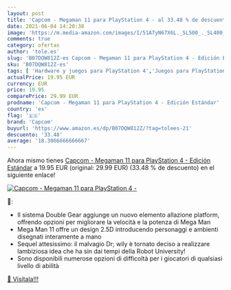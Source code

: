 ```yaml
---
layout: post
title: 'Capcom - Megaman 11 para PlayStation 4 - al 33.48 % de descuento'
date: 2021-06-04 14:20:38
image: 'https://m.media-amazon.com/images/I/51A7yN67X6L._SL500_._SL400_.jpg'
comments: true
category: ofertas
author: 'tole.es'
slug: 'B07DQW812Z-es Capcom - Megaman 11 para PlayStation 4 - Edición Estándar'
sku: 'B07DQW812Z-es'
tags: [ 'Hardware y juegos para PlayStation 4','Juegos para PlayStation 4','Videojuegos','capcom','playstation', ]
actualPrice: 19.95 EUR
currency: EUR
price: 19.95
comparePrice: 29.99 EUR
prodname: 'Capcom - Megaman 11 para PlayStation 4 - Edición Estándar'
country: 'es'
flag: '🇪🇸'
brand: 'Capcom'
buyurl: 'https://www.amazon.es/dp/B07DQW812Z/?tag=tolees-21'
descuento: '33.48'
average: '18.3066666666667'
---
```


Ahora mismo tienes [Capcom - Megaman 11 para PlayStation 4 - Edición Estándar](https://www.amazon.es/dp/B07DQW812Z/?tag=tolees-21) a 19.95 EUR (original: 29.99 EUR) (33.48 %  de descuento) en el siguiente enlace!

[![Capcom - Megaman 11 para PlayStation 4 -](https://m.media-amazon.com/images/I/51A7yN67X6L._SL500_._SL400_.jpg)](https://www.amazon.es/dp/B07DQW812Z/?tag=tolees-21)

🔎:

- Il sistema Double Gear aggiunge un nuovo elemento allazione platform, offrendo opzioni per migliorare la velocità e la potenza di Mega Man
- Mega Man 11 offre un design 2.5D introducendo personaggi e ambienti disegnati interamente a mano
- Sequel attesissimo: il malvagio Dr; wily è tornato deciso a realizzare lambiziosa idea che ha sin dai tempi della Robot University!
- Sono disponibili numerose opzioni di difficoltà per i giocatori di qualsiasi livello di abilità

[🛒 Visítala!!!](https://www.amazon.es/dp/B07DQW812Z/?tag=tolees-21)
